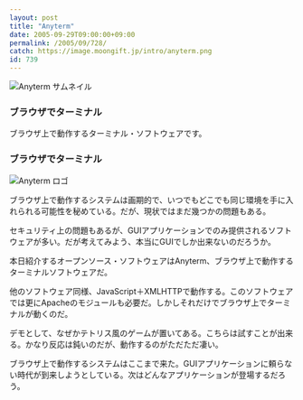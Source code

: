 ```yaml
---
layout: post
title: "Anyterm"
date: 2005-09-29T09:00:00+09:00
permalink: /2005/09/728/
catch: https://image.moongift.jp/intro/anyterm.png
id: 739
---
```

 ![Anyterm サムネイル](https://image.moongift.jp/intro/anyterm.s.png "Anyterm サムネイル")
  

### ブラウザでターミナル
  
ブラウザ上で動作するターミナル・ソフトウェアです。  
<!--more-->  

### ブラウザでターミナル
  

![Anyterm ロゴ](https://image.moongift.jp/intro/anyterm.png "Anyterm ロゴ")

  

ブラウザ上で動作するシステムは画期的で、いつでもどこでも同じ環境を手に入れられる可能性を秘めている。だが、現状ではまだ幾つかの問題もある。

  

セキュリティ上の問題もあるが、GUIアプリケーションでのみ提供されるソフトウェアが多い。だが考えてみよう、本当にGUIでしか出来ないのだろうか。

  

本日紹介するオープンソース・ソフトウェアはAnyterm、ブラウザ上で動作するターミナルソフトウェアだ。

  

他のソフトウェア同様、JavaScript＋XMLHTTPで動作する。このソフトウェアでは更にApacheのモジュールも必要だ。しかしそれだけでブラウザ上でターミナルが動くのだ。

  

デモとして、なぜかテトリス風のゲームが置いてある。こちらは試すことが出来る。かなり反応は鈍いのだが、動作するのがただただ凄い。

  

ブラウザ上で動作するシステムはここまで来た。GUIアプリケーションに頼らない時代が到来しようとしている。次はどんなアプリケーションが登場するだろう。

